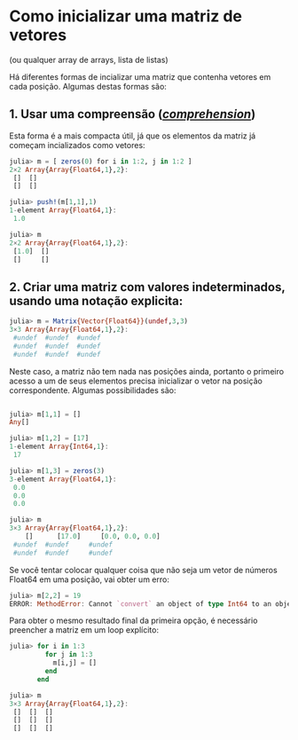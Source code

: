 # Como inicializar uma matriz de vetores
(ou qualquer array de arrays, lista de listas)

Há diferentes formas de incializar uma matriz que contenha vetores em cada posição. Algumas destas formas são:

## 1. Usar uma compreensão ([*comprehension*](https://docs.julialang.org/en/v1/manual/arrays/#man-comprehensions)) 

Esta forma é a mais compacta útil, já que os elementos da matriz já começam incializados como vetores:

```julia
julia> m = [ zeros(0) for i in 1:2, j in 1:2 ]
2×2 Array{Array{Float64,1},2}:
 []  []
 []  []

julia> push!(m[1,1],1)
1-element Array{Float64,1}:
 1.0

julia> m
2×2 Array{Array{Float64,1},2}:
 [1.0]  []
 []     []
```


## 2. Criar uma matriz com valores indeterminados, usando uma notação explicita:

```julia
julia> m = Matrix{Vector{Float64}}(undef,3,3)
3×3 Array{Array{Float64,1},2}:
 #undef  #undef  #undef
 #undef  #undef  #undef
 #undef  #undef  #undef

```
Neste caso, a matriz não tem nada nas posições ainda, portanto o primeiro acesso a um de seus elementos precisa
inicializar o vetor na posição correspondente. Algumas possibilidades são:

```julia

julia> m[1,1] = []
Any[]

julia> m[1,2] = [17]
1-element Array{Int64,1}:
 17

julia> m[1,3] = zeros(3)
3-element Array{Float64,1}:
 0.0
 0.0
 0.0

julia> m
3×3 Array{Array{Float64,1},2}:
    []      [17.0]     [0.0, 0.0, 0.0]
 #undef  #undef     #undef
 #undef  #undef     #undef

```

Se você tentar colocar qualquer coisa que não seja um vetor de números Float64 em uma posição, vai obter um erro:

```julia
julia> m[2,2] = 19
ERROR: MethodError: Cannot `convert` an object of type Int64 to an object of type Array{Float64,1}

```

Para obter o mesmo resultado final da primeira opção, é necessário preencher a matriz em um loop explícito:

```julia
julia> for i in 1:3
         for j in 1:3
           m[i,j] = []
         end
       end

julia> m
3×3 Array{Array{Float64,1},2}:
 []  []  []
 []  []  []
 []  []  []


```



